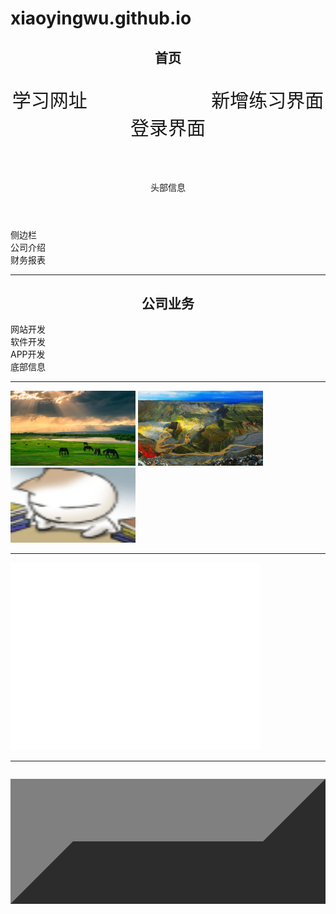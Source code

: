 # xiaoyingwu.github.io
<!--以下内容为定义网页-->
<!DOCTYPE html>
<!--下一行为去除链接下划线-->
<style type="text/css">a {text-decoration: none}</style>
<!--以下内容为网页开始-->
<html>
    <!--以下内容为网页标题-->
    <head>
        <title>
            练习主页
        </title>
    </head> 
    <!--以下内容为制作网页背景-->
<body background="./图片3.jpg" style="background-size:100% 100%;">
</body>
    <!--以下内容为标题链接-->
    <body>
        <!--指定a herf连接属性-->  <!--style="text-align:center"表示居中-->
        <nav>
            <h1 style="text-align:center"><a href="./1练习主页.html">首页 </a></h1>
            <pre style="text-align:center;font-size:30px;color: rgb(245, 10, 10);">
<a href="./学习网址.html">学习网址           </a><a href="./新增练习界面.html">新增练习界面</a>
<a href="./登录.html">登录界面</a>
            </pre>
        </nav>
        <!--以下内容为头部标题-->
        <header>
            头部信息
        </header>
        <!--以下内容为侧边标题-->
        <aside>
            侧边栏
        </aside>
        <main>
            <section>
                <article>
                    <!--插入文件-->
                <nav>
                    <a href="./智慧云社区项目书.pdf">公司介绍 </a><!--以下内容为另起一行<br>--><br>
                    <a href="./自动计算丁字账、余额表及财务报表.xls">财务报表 </a>
                </nav>
                </article>
            <!--<hr />添加水平线，分割线-->
                <hr size="10" color="red" width="100%"/>
            <!--以下内容为序列内容-->
                <h1 style="text-align:center">公司业务</h1>
                <div>
                    <div>网站开发</div>
                    <div>软件开发</div>
                    <div>APP开发</div>
                </div>
            </section>
        </main>
        <footer>底部信息</footer>
        <hr size="10" color="yellow" width="100%"/>
    </body> 
<!--img格式为插入图片-->
<body>
<img src="./图片1.jpg" id="background" width="200" height="120"/>
<img src="./图片2.jpg" id="background" width="200" height="120"/><br>
<img src="./动态图1.gif" id="background" width="200" height="120"/><br>
<hr size="10" color="purple" width="100%"/>
</body>
<body>
<!--embed嵌入文件-->
<embed src="./智慧云社区项目书.pdf" width="400" height="300">
</body>
<!--分割线-->
<body>
<hr size="10" color="white" width="100%"/>
</body>
<!--<table><table border="500"></table>定义网页表格属性-->
<body>
    <table><table border="100"></table>
</body>
</body>
</html>
